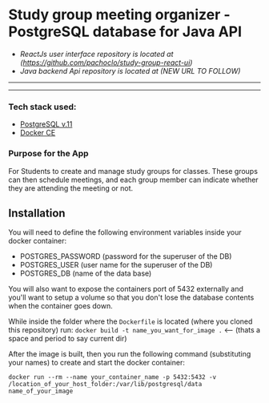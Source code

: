 # Study group meeting organizer - PostgreSQL database for Java API

* _ReactJs user interface repository is located at (https://github.com/pachoclo/study-group-react-ui)_
* _Java backend Api repository is located at (NEW URL TO FOLLOW)_


***
***

### Tech stack used:
- [PostgreSQL v.11](https://www.postgresql.org/docs/11/index.html)
- [Docker CE](https://www.docker.com/why-docker)


### Purpose for the App
For Students to create and manage study groups for classes.
These groups can then schedule meetings, and each group member can indicate whether they are attending the meeting or not.


## Installation

You will need to define the following environment variables inside your docker container:

- POSTGRES_PASSWORD (password for the superuser of the DB)
- POSTGRES_USER (user name for the superuser of the DB)
- POSTGRES_DB (name of the data base)


You will also want to expose the containers port of 5432 externally and you'll want to setup a volume so that you don't lose the database contents when the container goes down.

While inside the folder where the `Dockerfile` is located (where you cloned this repository) 
run: `docker build -t name_you_want_for_image .`  <-- (thats a space and period to say current dir)

After the image is built, then you run the following command (substituting your names) to create and start 
the docker container:

 `docker run --rm --name your_container_name -p 5432:5432 -v /location_of_your_host_folder:/var/lib/postgresql/data name_of_your_image`




